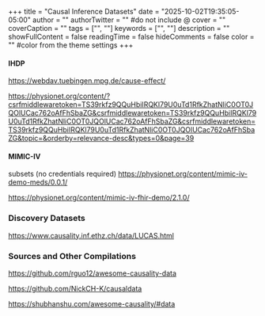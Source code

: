 +++
title = "Causal Inference Datasets"
date = "2025-10-02T19:35:05-05:00"
author = ""
authorTwitter = "" #do not include @
cover = ""
coverCaption = ""
tags = ["", ""]
keywords = ["", ""]
description = ""
showFullContent = false
readingTime = false
hideComments = false
color = "" #color from the theme settings
+++



#### IHDP
https://webdav.tuebingen.mpg.de/cause-effect/

https://physionet.org/content/?csrfmiddlewaretoken=TS39rkfz9QQuHbiIRQKl79U0uTd1RfkZhatNliC0OT0JQOlUCac762oAfFhSbaZG&csrfmiddlewaretoken=TS39rkfz9QQuHbiIRQKl79U0uTd1RfkZhatNliC0OT0JQOlUCac762oAfFhSbaZG&csrfmiddlewaretoken=TS39rkfz9QQuHbiIRQKl79U0uTd1RfkZhatNliC0OT0JQOlUCac762oAfFhSbaZG&topic=&orderby=relevance-desc&types=0&page=39

#### MIMIC-IV
subsets (no credentials required)
https://physionet.org/content/mimic-iv-demo-meds/0.0.1/

https://physionet.org/content/mimic-iv-fhir-demo/2.1.0/

### Discovery Datasets

https://www.causality.inf.ethz.ch/data/LUCAS.html


### Sources and Other Compilations
https://github.com/rguo12/awesome-causality-data

https://github.com/NickCH-K/causaldata

https://shubhanshu.com/awesome-causality/#data
